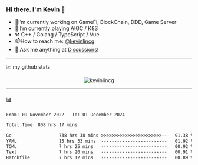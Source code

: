 ### Hi there. I'm Kevin 👋

- 🔭I’m currently working on GameFi, BlockChain, DDD, Game Server
- 🌱 I’m currently playing AIGC / K8S
-   :hammer_and_pick: C++ / Golang / TypeScript / Vue
- 📫How to reach me: [@kevinlincg](https://twitter.com/kevinlincg) 
-   :thought_balloon: Ask me anything at [Discussions](https://github.com/kevinlincg/kevinlincg/issues/new)!

---

📈 my github stats

<p align="center"> <img src="https://github-readme-stats-ouuan.vercel.app/api?username=kevinlincg&theme=dark&show_icons=true&count_private=true" alt="kevinlincg" />

---

#### :bar_chart: 

<!--START_SECTION:waka-->

```txt
From: 09 November 2022 - To: 01 December 2024

Total Time: 808 hrs 17 mins

Go                  738 hrs 38 mins >>>>>>>>>>>>>>>>>>>>>>>--   91.38 %
YAML                15 hrs 33 mins  -------------------------   01.92 %
TOML                7 hrs 25 mins   -------------------------   00.92 %
Text                7 hrs 20 mins   -------------------------   00.91 %
Batchfile           7 hrs 12 mins   -------------------------   00.89 %
```

<!--END_SECTION:waka-->
